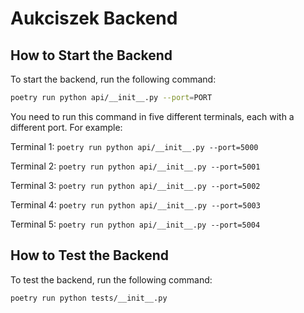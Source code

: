 # Aukciszek Backend

## How to Start the Backend

To start the backend, run the following command:

```bash
poetry run python api/__init__.py --port=PORT
```

You need to run this command in five different terminals, each with a different port. For example:

Terminal 1: `poetry run python api/__init__.py --port=5000`

Terminal 2: `poetry run python api/__init__.py --port=5001`

Terminal 3: `poetry run python api/__init__.py --port=5002`

Terminal 4: `poetry run python api/__init__.py --port=5003`

Terminal 5: `poetry run python api/__init__.py --port=5004`

## How to Test the Backend

To test the backend, run the following command:

```bash
poetry run python tests/__init__.py
```
